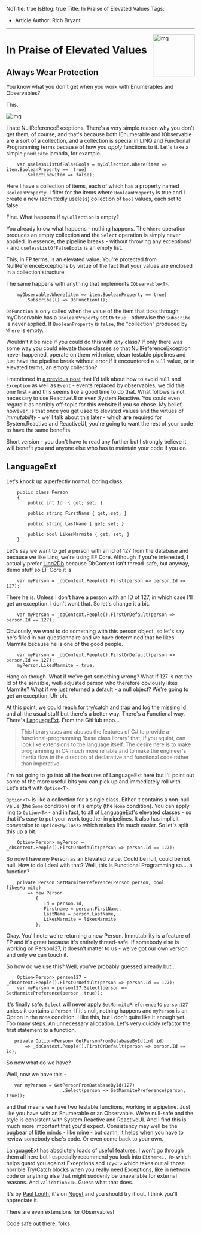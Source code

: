 ﻿NoTitle: true
IsBlog: true
Title: In Praise of Elevated Values 
Tags: 
  - Article
Author: Rich Bryant
---

<img src="https://i.imgur.com/i9ngTbc.png" align="right" style="height: 8em" alt="img"/>

# In Praise of Elevated Values
## Always Wear Protection
  
You know what you don't get when you work with Enumerables and Observables?  
  
This.  
  
<img src ="https://i.stack.imgur.com/zD45E.png" align="center" alt="img"/>  
  

I hate NullReferenceExceptions.  There's a very simple reason why you don't get them, of course, and that's because both IEnumerable and IObservable are a sort of a collection, and a collection is special in LINQ and Functional Programming terms because of how you _apply_ functions to it.  Let's take a simple `predicate` lambda, for example.  
  
```  
    var uselessListOfFalseBools = myCollection.Where(item => item.BooleanProperty ==  true)
       .Select(newItem => false);
```


Here I have a collection of items, each of which has a property named `BooleanProperty`.  I filter for the items where `BooleanProperty` is true and I create a new (admittedly useless) collection of `bool` values, each set to false.

Fine.  What happens if `myCollection` is empty?  

You already know what happens - nothing happens.  The `Where` operation produces an empty collection and the `Select` operation is simply never applied.  In essence, the pipeline breaks - without throwing any exceptions! - and `uselessListOfFalseBools` is an empty list.  
  
This, in FP terms, is an elevated value.  You're protected from NullReferenceExceptions by virtue of the fact that your values are enclosed in a collection structure.  
  
The same happens with anything that implements `IObservable<T>`.  
  
```  
    myObservable.Where(item => item.BooleanProperty == true)
       .Subscribe(() => DoFunction());`
```
`DoFunction` is only called when the value of the item that ticks through myObservable has a `BooleanProperty` set to `true` - otherwise the `Subscribe` is never applied.  If `BooleanProperty` is `false`, the "collection" produced by `Where` is empty.

Wouldn't it be nice if you could do this with _any_ class?  If only there was some way you could elevate those classes so that NullReferenceException never happened, operate on them with nice, clean testable pipelines and just have the pipeline break without error if it encountered a `null` value, or in elevated terms, an empty collection?
  
I mentioned in [a previous post](https://www.reactiveui.net/blog/2020/07/article-on-reactive-programing) that I'd talk about how to avoid `null` and `Exception` as well as `Event` - events replaced by observables, we did this one first - and this seems like a good time to do that.  What follows is not necessary to use ReactiveUI or even System.Reactive.  You could even regard it as horribly off-topic for this website if you so chose.  My belief, however, is that once you get used to elevated values and the virtues of _immutability_ - we'll talk about this later - which **are** required for System.Reactive and ReactiveUI, you're going to want the rest of your code to have the same benefits.    
  
Short version - you don't have to read any further but I strongly believe it will benefit you and anyone else who has to maintain your code if you do.
  
## LanguageExt  
  
Let's knock up a perfectly normal, boring class.  
  
```
    public class Person
    {
        public int Id  { get; set; }
        
        public string FirstName { get; set; }
        
        public string LastName { get; set; }
        
        public bool LikesMarmite { get; set; }
    }
```

Let's say we want to get a person with an Id of 127 from the database and because we like Linq, we're using EF Core. Although if you're interested, I actually prefer [Linq2Db](https://github.com/linq2db/linq2db) because DbContext isn't thread-safe, but anyway, demo stuff so EF Core it is.  

```
    var myPerson = _dbContext.People().First(person => person.Id == 127);
```

There he is.  Unless I don't have a person with an ID of 127, in which case I'll get an exception.  I don't want that.  So let's change it a bit.  
  
```
    var myPerson = _dbContext.People().FirstOrDefault(person => person.Id == 127);
```

Obviously, we want to do something with this person object, so let's say he's filled in our questionnaire and we have determined that he likes Marmite because he is one of the good people.

```
    var myPerson = _dbContext.People().FirstOrDefault(person => person.Id == 127);
    myPerson.LikesMarmite = true;
```

Hang on though.  What if we've got something wrong?  What if 127 is not the Id of the sensible, well-adjusted person who therefore obviously likes Marmite?  What if we just returned a default - a null object?  We're going to get an exception.  Uh-oh.  
  
At this point, we could reach for try/catch and trap and log the missing Id and all the usual stuff but there's a better way.  There's a Functional way.  There's [LanguageExt](https://github.com/louthy/language-ext/).    From the GitHub repo...  
  
> This library uses and abuses the features of C# to provide a functional-programming 'base class library' that, if you squint, can look like extensions to the language itself. The desire here is to make programming in C# much more reliable and to make the engineer's inertia flow in the direction of declarative and functional code rather than imperative.

I'm not going to go into all the features of LanguageExt here but I'll point out some of the more useful bits you can pick up and immediately roll with.  Let's start with `Option<T>`.

`Option<T>` is like a collection for a single class.  Either it contains a non-null value (the `Some` condition) or it's empty (the `None` condition).  You can apply linq to `Option<T>` - and in fact, to all of LanguageExt's elevated classes - so that it's easy to put your work together in pipelines. It also has implicit conversion to `Option<MyClass>` which makes life much easier.  So let's split this up a bit.

```
    Option<Person> myPerson = _dbContext.People().FirstOrDefault(person => person.Id == 127);
```

So now I have my Person as an Elevated value.  Could be null, could be not null.  How to do I deal with that?  Well, this is Functional Programming so.... a function?  
  
```
    private Person SetMarmitePreference(Person person, bool likesMarmite)
        => new Person
           { 
              Id = person.Id,
              Firstname = person.FirstName,
              LastName = person.LastName,
              LikesMarmite = likesMarmite
           };
```

Okay.  You'll note we're returning a new Person.  Immutability is a feature of FP and it's great because it's entirely thread-safe.  If somebody else is working on Person127, it doesn't matter to us - we've got our own version and only we can touch it.

So how do we use this?  Well, you've probably guessed already but...  
  
```
    Option<Person> person127 = _dbContext.People().FirstOrDefault(person => person.Id == 127);
    var myPerson = person127.Select(person => SetMarmitePreference(person, true));
```

It's finally safe.  `Select` will never apply `SetMarmitePreference` to `person127` unless it contains a `Person`.  If it's null, nothing happens and `myPerson` is an Option in the `None` condition.  I like this, but I don't quite like it enough yet.  Too many steps. An unnecessary allocation.  Let's very quickly refactor the first statement to a function.  
  
```
   private Option<Person> GetPersonFromDatabaseById(int id)
       => _dbContext.People().FirstOrDefault(person => person.Id == id);
```

So now what do we have?  

Well, now we have this -   
  
```
   var myPerson = GetPersonFromDatabaseById(127)
                     .Select(person => SetMarmitePreference(person, true));
```

and that means we have two testable functions, working in a pipeline.  Just like you have with an Enumerable or an Observable.  We're null-safe and the style is consistent with System.Reactive and ReactiveUI.  And I find this is much more important that you'd expect.  Consistency may well be the bugbear of little minds - like mine - but damn, it helps when you have to review somebody else's code.  Or even come back to your own.  
  
LanguageExt has absolutely loads of useful features.  I won't go through them all here but I especially recommend you look into `Either<L, R>` which helps guard you against Exceptions and `Try<T>` which takes out all those horrible Try/Catch blocks when you really need Exceptions, like in network code or anything else that might suddenly be unavailable for external reasons. And `Validation<T>`.  Guess what that does. 
  
It's by [Paul Louth](https://twitter.com/paullouth), it's on [Nuget](https://www.nuget.org/packages/LanguageExt.Core/) and you should try it out.  I think you'll appreciate it.  
  
There are even extensions for Observables!

Code safe out there, folks.
